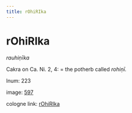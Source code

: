 ```yaml
---
title: rOhiRIka
---
```


# rOhiRIka

<i>rauhiṇīka</i>  <div n="P" />Cakra on Ca. Ni. 2, 4: = the potherb called <i>rohiṇī.</i>

lnum: 223

image: [597](https://www.sanskrit-lexicon.uni-koeln.de/scans/csl-apidev/servepdf.php?dict=snp&page=597)

cologne link: [rOhiRIka](https://sanskrit-lexicon.uni-koeln.de/scans/csl-apidev/getword.php?dict=snp&key=rOhiRIka)

